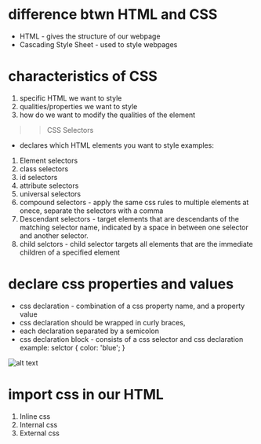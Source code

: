 # difference btwn HTML and CSS
- HTML - gives the structure of our webpage 
- Cascading Style Sheet - used to style webpages 

# characteristics of CSS
1. specific HTML we want to style
2. qualities/properties we want to style
3. how do we want to modify the qualities of the element 

>> CSS Selectors
- declares which HTML elements you want to style 
examples:
1. Element selectors
2. class selectors
3. id selectors
4. attribute selectors
5. universal selectors 
6. compound selectors - apply the same css rules to multiple elements at onece, separate the selectors with a comma
7. Descendant selectors - target elements that are descendants of the matching selector name, indicated by a space in between one selector and another selector.
8. child selctors - child selector targets all elements that are the immediate children of a specified element


# declare css properties and values 
- css declaration - combination of a css property name, and a property value 
- css declaration should be wrapped in curly braces, 
- each declaration separated by a semicolon 
- css declaration block - consists of a css selector and css declaration
 example: 
 selctor {
    color: 'blue';
 }

![alt text](Image_43_ReCreateGraphic.png)

# import css in our HTML 
1. Inline css
2. Internal css
3. External css 


